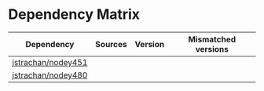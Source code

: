 # Dependency Matrix

Dependency | Sources | Version | Mismatched versions
---------- | ------- | ------- | -------------------
[jstrachan/nodey451](https://github.com/jstrachan/nodey451.git) |  | []() | 
[jstrachan/nodey480](https://github.com/jstrachan/nodey480.git) |  | []() | 
